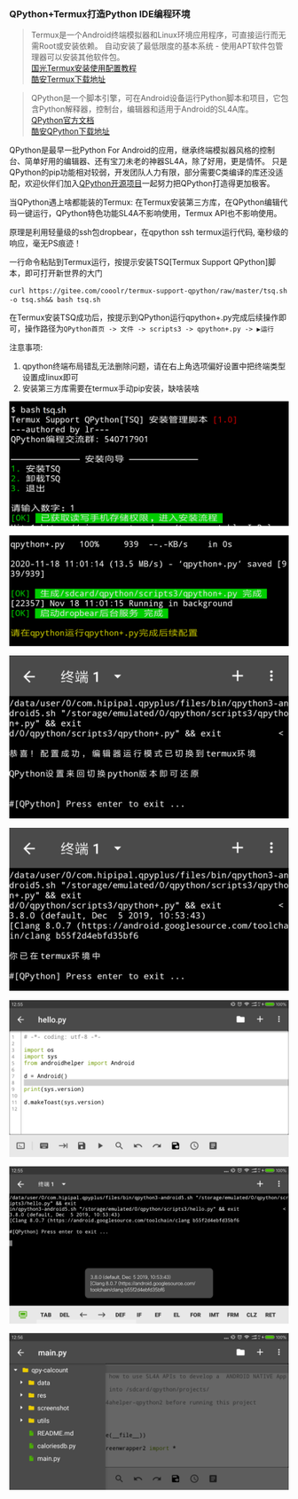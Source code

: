 ### QPython+Termux打造Python IDE编程环境

> Termux是一个Android终端模拟器和Linux环境应用程序，可直接运行而无需Root或安装依赖。 自动安装了最低限度的基本系统 - 使用APT软件包管理器可以安装其他软件包。<br /><a href="https://www.sqlsec.com/2018/05/termux.html?yyue=a21bo.50862.201879">国光Termux安装使用配置教程</a><br />
<a href="https://www.coolapk.com/apk/com.termux">酷安Termux下载地址</a>

> QPython是一个脚本引擎，可在Android设备运行Python脚本和项目，它包含Python解释器，控制台，编辑器和适用于Android的SL4A库。 <br /><a href="https://www.qpython.org/zhindex.html">QPython官方文档</a><br /><a href="https://www.coolapk.com/apk/com.hipipal.qpyplus">酷安QPython下载地址</a>

QPython是最早一批Python For Android的应用，继承终端模拟器风格的控制台、简单好用的编辑器、还有宝刀未老的神器SL4A，除了好用，更是情怀。 只是QPython的pip功能相对较弱，开发团队人力有限，部分需要C类编译的库还没适配，欢迎伙伴们加入<a href="https://github.com/qpython-android">QPython开源项目</a>一起努力把QPython打造得更加极客。

当QPython遇上啥都能装的Termux: 在Termux安装第三方库，在QPython编辑代码一键运行，QPython特色功能SL4A不影响使用，Termux API也不影响使用。

原理是利用轻量级的ssh包dropbear，在qpython ssh termux运行代码, 毫秒级的响应，毫无PS痕迹！

一行命令粘贴到Termux运行，按提示安装TSQ[Termux Support QPython]脚本，即可打开新世界的大门

```shell
curl https://gitee.com/cooolr/termux-support-qpython/raw/master/tsq.sh -o tsq.sh&& bash tsq.sh
```
在Termux安装TSQ成功后，按提示到QPython运行qpython+.py完成后续操作即可，操作路径为`QPython首页 -> 文件 -> scripts3 -> qpython+.py -> ▶运行`

注意事项:  
1. qpython终端布局错乱无法删除问题，请在右上角选项偏好设置中把终端类型设置成linux即可 
2. 安装第三方库需要在termux手动pip安装，缺啥装啥

![01.png](01.png)

![02.png](02.png)

![03.png](03.png)

![04.png](04.png)

![05.png](05.png)

![06.png](06.png)

![07.png](07.png)